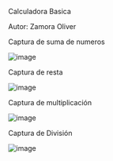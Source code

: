 Calculadora Basica

Autor: Zamora Oliver 

Captura de suma de numeros

![image](https://github.com/Oliverzam/Calculadora/assets/96132154/b5ac5437-9e8f-4c59-abd9-e69b7189c5a1)


Captura de resta

![image](https://github.com/Oliverzam/Calculadora/assets/96132154/fe15527f-c86c-41c5-be11-16ce00128490)

Captura de multiplicación

![image](https://github.com/Oliverzam/Calculadora/assets/96132154/35aeb7c7-98d3-4804-8611-0bc95cc2c16a)

Captura de División

![image](https://github.com/Oliverzam/Calculadora/assets/96132154/9a9f0295-d64b-4b50-9624-d22ba862c971)

